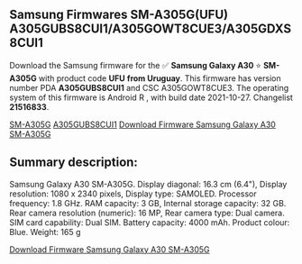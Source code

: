 <h2>Samsung Firmwares SM-A305G(UFU) A305GUBS8CUI1/A305GOWT8CUE3/A305GDXS8CUI1</h2>
Download the Samsung firmware for the ✅ <strong>Samsung Galaxy A30 </strong> ⭐ <strong>SM-A305G</strong> with product code <strong>UFU</strong> <strong> from Uruguay</strong>. This firmware has version number PDA <strong>A305GUBS8CUI1</strong> and CSC A305GOWT8CUE3. The operating system of this firmware is Android R , with build date 2021-10-27. Changelist <strong>21516833</strong>.


[SM-A305G](https://samfirm.shop/samsung/model/SM-A305G)
[A305GUBS8CUI1](https://samfirm.shop/samsung/pda/A305GUBS8CUI1)
[Download Firmware Samsung Galaxy A30 SM-A305G](https://samfirm.shop/samsung/firmware/469008)
<h2>Summary description:</h2>
<p>Samsung Galaxy A30 SM-A305G. Display diagonal: 16.3 cm (6.4"), Display resolution: 1080 x 2340 pixels, Display type: SAMOLED. Processor frequency: 1.8 GHz. RAM capacity: 3 GB, Internal storage capacity: 32 GB. Rear camera resolution (numeric): 16 MP, Rear camera type: Dual camera. SIM card capability: Dual SIM. Battery capacity: 4000 mAh. Product colour: Blue. Weight: 165 g</p>


[Download Firmware Samsung Galaxy A30 SM-A305G](https://samfirm.shop/samsung/firmware/469008)
